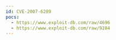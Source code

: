 ```yaml
---
id: CVE-2007-6289
pocs:
  - https://www.exploit-db.com/raw/4696
  - https://www.exploit-db.com/raw/9284
---
```

